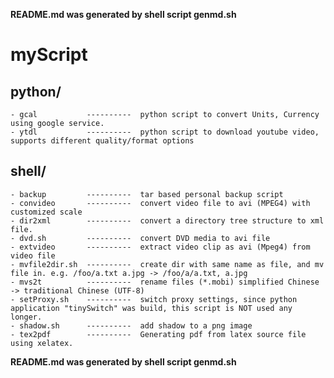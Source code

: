 

**README.md was generated by shell script genmd.sh**

myScript
==========
python/
----------
	- gcal           ----------  python script to convert Units, Currency using google service.
	- ytdl           ----------  python script to download youtube video, supports different quality/format options
shell/
----------
	- backup         ----------  tar based personal backup script
	- convideo       ----------  convert video file to avi (MPEG4) with customized scale
	- dir2xml        ----------  convert a directory tree structure to xml file.
	- dvd.sh         ----------  convert DVD media to avi file
	- extvideo       ----------  extract video clip as avi (Mpeg4) from video file
	- mvfile2dir.sh  ----------  create dir with same name as file, and mv file in. e.g. /foo/a.txt a.jpg -> /foo/a/a.txt, a.jpg
	- mvs2t          ----------  rename files (*.mobi) simplified Chinese -> traditional Chinese (UTF-8)
	- setProxy.sh    ----------  switch proxy settings, since python application "tinySwitch" was build, this script is NOT used any longer.
	- shadow.sh      ----------  add shadow to a png image
	- tex2pdf        ----------  Generating pdf from latex source file using xelatex.


**README.md was generated by shell script genmd.sh**

